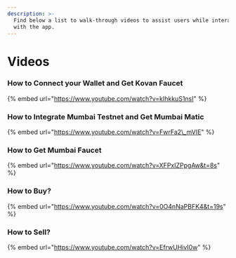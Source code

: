 ```yaml
---
description: >-
  Find below a list to walk-through videos to assist users while interacting
  with the app.
---
```


# Videos

### How to Connect your Wallet and Get Kovan Faucet

{% embed url="https://www.youtube.com/watch?v=kIhkkuS1nsI" %}



### How to Integrate Mumbai Testnet and Get Mumbai Matic

{% embed url="https://www.youtube.com/watch?v=FwrFa2\_mVIE" %}

### 

### How to Get Mumbai Faucet

{% embed url="https://www.youtube.com/watch?v=XFPxIZPpgAw&t=8s" %}



### How to Buy?

{% embed url="https://www.youtube.com/watch?v=0O4nNaPBFK4&t=19s" %}



### How to Sell?

{% embed url="https://www.youtube.com/watch?v=EfrwUHivI0w" %}



